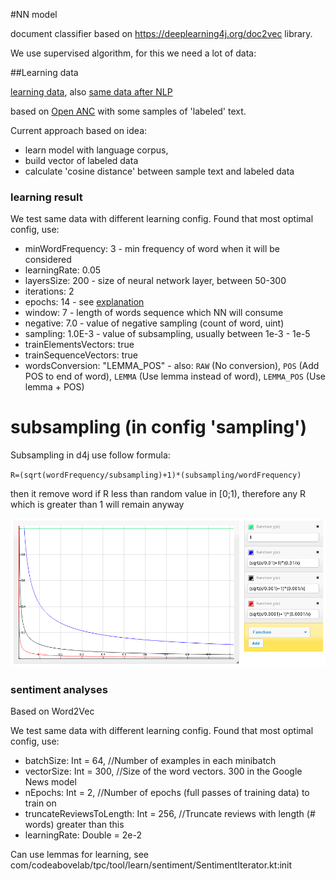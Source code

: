 #NN model

document classifier based on https://deeplearning4j.org/doc2vec library.

We use supervised algorithm, for this we need a lot of data:

##Learning data

[learning data](), also [same data after NLP]()

based on [Open ANC](http://www.anc.org/data/oanc/download/) with some samples of 'labeled' text.

Current approach based on idea:

* learn model with language corpus,
* build vector of labeled data
* calculate 'cosine distance' between sample text and labeled data

### learning result

We test same data with different learning config. Found that most optimal config, use:

*  minWordFrequency: 3  - min frequency of word when it will be considered
* learningRate: 0.05
* layersSize: 200   - size of neural network layer, between 50-300
* iterations: 2
* epochs: 14 - see [explanation](https://deeplearning4j.org/glossary#epoch-vs-iteration)
* window: 7  - length of words sequence which NN will consume
* negative: 7.0 - value of negative sampling (count of word, uint)
* sampling: 1.0E-3  - value of subsampling, usually between 1e-3 - 1e-5
*  trainElementsVectors: true
* trainSequenceVectors: true
* wordsConversion: "LEMMA_POS" - also: `RAW` (No conversion), `POS` (Add POS to end of word),
  `LEMMA` (Use lemma instead of word), `LEMMA_POS` (Use lemma + POS)


# subsampling (in config 'sampling')

Subsampling in d4j use follow formula:

`R=(sqrt(wordFrequency/subsampling)+1)*(subsampling/wordFrequency)`

then it remove word if R less than random value in [0;1), therefore any R which is greater than 1 will remain anyway

![Screenshot_20170629_194219.png](https://raw.githubusercontent.com/codeabovelab/text-compliance/master/doc/subsampling.png)


### sentiment analyses

Based on Word2Vec

We test same data with different learning config. Found that most optimal config, use:

* batchSize: Int = 64, //Number of examples in each minibatch
* vectorSize: Int = 300, //Size of the word vectors. 300 in the Google News model
* nEpochs: Int = 2, //Number of epochs (full passes of training data) to train on
* truncateReviewsToLength: Int = 256, //Truncate reviews with length (# words) greater than this
* learningRate: Double = 2e-2

Can use lemmas for learning, see com/codeabovelab/tpc/tool/learn/sentiment/SentimentIterator.kt:init